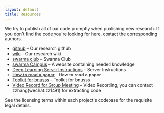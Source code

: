 ```yaml
---
layout: default
title: Resources
---
```

We try to publish all of our code promptly when publishing new research.  If
you don't find the code you're looking for here, contact the corresponding
authors.

 * [github](https://github.com/bnusss/) &ndash; Our research github
 * [wiki](http://wiki.swarma.net/) &ndash; Our research wiki
 * [swarma club](http://swarma.org) &ndash; Swarma Club
 * [swarma Campus](http://campus.swarma.org) &ndash; A website containing needed knowledge
 * [Deep Learning Server Instructions](https://shimo.im/docs/QSfHhg4Epv0H2dFv) &ndash; Server Instructions
 * [How to read a paper](https://bnusss.github.io/resource/how_to_read_a_paper.pdf) &ndash; How to read a paper
 * [Toolkit for bnusss](https://github.com/bnusss/bnusss_toolkit) &ndash; Toolkit for bnusss
 * [Video Record for Group Meeting](https://pan.baidu.com/s/1VWUWIBZH-txaMsEt5LLpTw) &ndash; Video Recording, you can contact zzhang(wechat:zz1491) for extracting code

See the licensing terms within each project's codebase for the requisite legal details.
